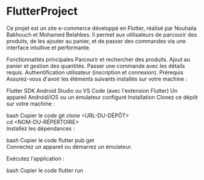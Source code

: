 # FlutterProject
Ce projet est un site e-commerce développé en Flutter, réalisé par Nouhaila Bakhouch et Mohamed Belahbes. Il permet aux utilisateurs de parcourir des produits, de les ajouter au panier, et de passer des commandes via une interface intuitive et performante.

Fonctionnalités principales
Parcourir et rechercher des produits.
Ajout au panier et gestion des quantités.
Passer une commande avec les détails requis.
Authentification utilisateur (inscription et connexion).
Prérequis
Assurez-vous d'avoir les éléments suivants installés sur votre machine :

Flutter SDK
Android Studio ou VS Code (avec l'extension Flutter)
Un appareil Android/iOS ou un émulateur configuré
Installation
Clonez ce dépôt sur votre machine :

bash
Copier le code
git clone <URL-DU-DÉPÔT>  
cd <NOM-DU-RÉPERTOIRE>  
Installez les dépendances :

bash
Copier le code
flutter pub get  
Connectez un appareil ou démarrez un émulateur.

Exécutez l'application :

bash
Copier le code
flutter run  
